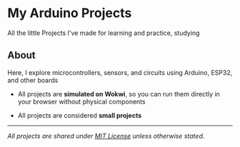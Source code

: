 # My Arduino Projects
All the little Projects I've made for learning and practice, studying
## About

Here, I explore microcontrollers, sensors, and circuits using Arduino, ESP32, and other boards  

- All projects are **simulated on Wokwi**, so you can run them directly in your browser without physical components

- All projects are considered **small projects**

---
*All projects are shared under [MIT License](LICENSE) unless otherwise stated.*
